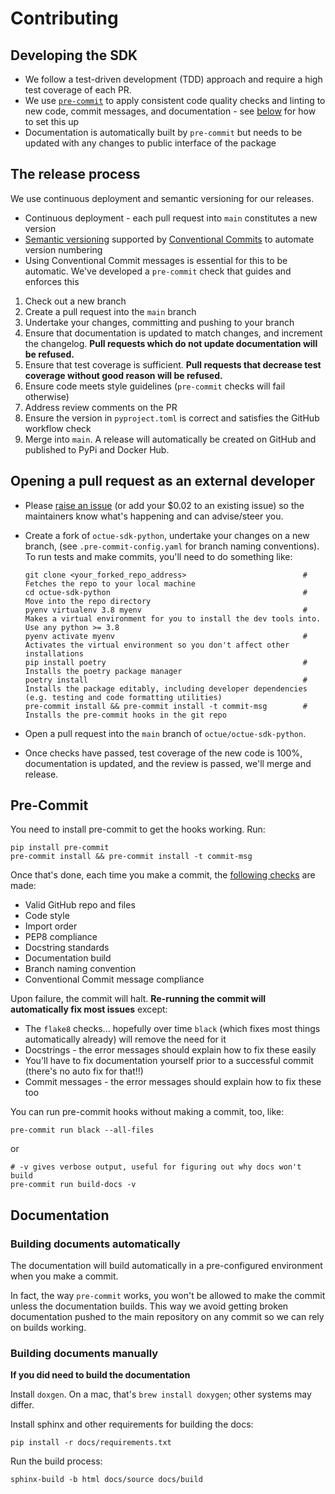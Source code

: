 # Contributing

## Developing the SDK
- We follow a test-driven development (TDD) approach and require a high test coverage of each PR.
- We use [`pre-commit`](https://pre-commit.com/) to apply consistent code quality checks and linting to new code, commit messages, and documentation - see [below](#pre-commit) for how to set this up
- Documentation is automatically built by `pre-commit` but needs to be updated with any changes to public interface of the package


## The release process
We use continuous deployment and semantic versioning for our releases.
- Continuous deployment - each pull request into `main` constitutes a new version
- [Semantic versioning](https://semver.org/) supported by [Conventional Commits](https://github.com/octue/conventional-commits) to automate version numbering
- Using Conventional Commit messages is essential for this to be automatic. We've developed a `pre-commit` check that guides and enforces this

1. Check out a new branch
2. Create a pull request into the `main` branch
3. Undertake your changes, committing and pushing to your branch
4. Ensure that documentation is updated to match changes, and increment the changelog. **Pull requests which do not update documentation will be refused.**
5. Ensure that test coverage is sufficient. **Pull requests that decrease test coverage without good reason will be refused.**
6. Ensure code meets style guidelines (`pre-commit` checks will fail otherwise)
7. Address review comments on the PR
8. Ensure the version in `pyproject.toml` is correct and satisfies the GitHub workflow check
9. Merge into `main`. A release will automatically be created on GitHub and published to PyPi and Docker Hub.


## Opening a pull request as an external developer

- Please [raise an issue](https://github.com/octue/octue-sdk-python/issues) (or add your $0.02 to an existing issue) so
  the maintainers know what's happening and can advise/steer you.

- Create a fork of `octue-sdk-python`, undertake your changes on a new branch, (see `.pre-commit-config.yaml` for
  branch naming conventions). To run tests and make commits, you'll need to do something like:
  ```
  git clone <your_forked_repo_address>                          # Fetches the repo to your local machine
  cd octue-sdk-python                                           # Move into the repo directory
  pyenv virtualenv 3.8 myenv                                    # Makes a virtual environment for you to install the dev tools into. Use any python >= 3.8
  pyenv activate myenv                                          # Activates the virtual environment so you don't affect other installations
  pip install poetry                                            # Installs the poetry package manager
  poetry install                                                # Installs the package editably, including developer dependencies (e.g. testing and code formatting utilities)
  pre-commit install && pre-commit install -t commit-msg        # Installs the pre-commit hooks in the git repo
  ```

- Open a pull request into the `main` branch of `octue/octue-sdk-python`.
- Once checks have passed, test coverage of the new code is 100%, documentation is updated, and the review is passed,
  we'll merge and release.


## Pre-Commit

You need to install pre-commit to get the hooks working. Run:
```
pip install pre-commit
pre-commit install && pre-commit install -t commit-msg
```

Once that's done, each time you make a commit, the [following checks](/.pre-commit-config.yaml) are made:

- Valid GitHub repo and files
- Code style
- Import order
- PEP8 compliance
- Docstring standards
- Documentation build
- Branch naming convention
- Conventional Commit message compliance

Upon failure, the commit will halt. **Re-running the commit will automatically fix most issues** except:

- The `flake8` checks... hopefully over time `black` (which fixes most things automatically already) will remove the need for it
- Docstrings - the error messages should explain how to fix these easily
- You'll have to fix documentation yourself prior to a successful commit (there's no auto fix for that!!)
- Commit messages - the error messages should explain how to fix these too

You can run pre-commit hooks without making a commit, too, like:
```
pre-commit run black --all-files
```
or
```
# -v gives verbose output, useful for figuring out why docs won't build
pre-commit run build-docs -v
```


## Documentation

### Building documents automatically

The documentation will build automatically in a pre-configured environment when you make a commit.

In fact, the way `pre-commit` works, you won't be allowed to make the commit unless the documentation builds. This way
we avoid getting broken documentation pushed to the main repository on any commit so we can rely on builds working.


### Building documents manually

**If you did need to build the documentation**

Install `doxgen`. On a mac, that's `brew install doxygen`; other systems may differ.

Install sphinx and other requirements for building the docs:
```
pip install -r docs/requirements.txt
```

Run the build process:
```
sphinx-build -b html docs/source docs/build
```
